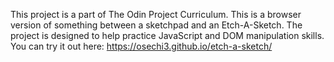 This project is a part of The Odin Project Curriculum. This is a browser version of something between a sketchpad and an Etch-A-Sketch. The project is designed to help practice JavaScript and DOM manipulation skills.</br>
You can try it out here: https://osechi3.github.io/etch-a-sketch/